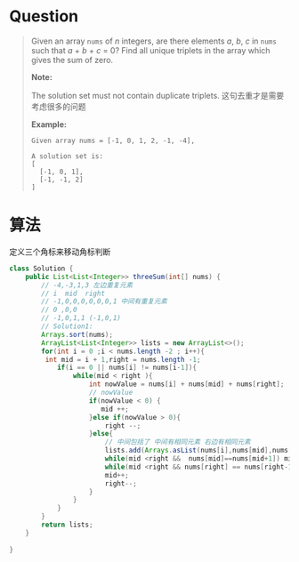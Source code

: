 # Question

> Given an array `nums` of *n* integers, are there elements *a*, *b*, *c* in `nums` such that *a* + *b* + *c* = 0? Find all unique triplets in the array which gives the sum of zero.
>
> **Note:**
>
> The solution set must not contain duplicate triplets. 这句去重才是需要考虑很多的问题
>
> **Example:**
>
> ```
> Given array nums = [-1, 0, 1, 2, -1, -4],
> 
> A solution set is:
> [
>   [-1, 0, 1],
>   [-1, -1, 2]
> ]
> ```

# 算法

定义三个角标来移动角标判断

```java
class Solution {
    public List<List<Integer>> threeSum(int[] nums) {
        // -4,-3,1,3 左边重复元素
        // i  mid  right
        // -1,0,0,0,0,0,0,1 中间有重复元素
        // 0 ,0,0
        // -1,0,1,1 (-1,0,1)
        // Solution1: 
        Arrays.sort(nums);
        ArrayList<List<Integer>> lists = new ArrayList<>();
        for(int i = 0 ;i < nums.length -2 ; i++){
         int mid = i + 1,right = nums.length -1;
            if(i == 0 || nums[i] != nums[i-1]){
                while(mid < right ){
                    int nowValue = nums[i] + nums[mid] + nums[right];
                    // nowValue 
                    if(nowValue < 0) {
                       mid ++; 
                    }else if(nowValue > 0){
                        right --;
                    }else{
                        // 中间包括了 中间有相同元素 右边有相同元素 
                        lists.add(Arrays.asList(nums[i],nums[mid],nums[right]));
                        while(mid <right &&  nums[mid]==nums[mid+1]) mid++;
                        while(mid <right && nums[right] == nums[right-1]) right --;
                        mid++;
                        right--;
                    } 
                }   
            }
        }
        return lists;
    }
                                  
}
```





